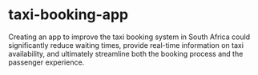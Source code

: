 # taxi-booking-app
Creating an app to improve the taxi booking system in South Africa could significantly reduce waiting times, provide real-time information on taxi availability, and ultimately streamline both the booking process and the passenger experience.
